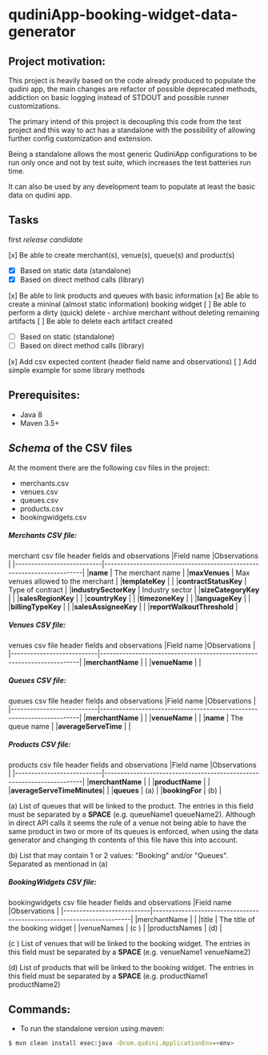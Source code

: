# qudiniApp-booking-widget-data-generator

## Project motivation:

This project is heavily based on the code already produced to populate the qudini app, the main changes are refactor of 
possible deprecated methods, addiction on basic logging instead of STDOUT and possible runner customizations.   

The primary intend of this project is decoupling this code from the test project and this way to act has a standalone
with the possibility of allowing further config customization and extension. 

Being a standalone allows the most generic QudiniApp configurations to be run only once and not by test suite, which 
increases the test batteries run time.  

It can also be used by any development team to populate at least the basic data on qudini app.

## Tasks

first _release candidate_

[x] Be able to create merchant(s), venue(s), queue(s) and product(s)
- [x] Based on static data (standalone)
- [x] Based on direct method calls (library)

[x] Be able to link products and queues with basic information
[x] Be able to create a mininal (almost static information) booking widget
[ ] Be able to perform a dirty (quick) delete - archive merchant without deleting remaining artifacts
[ ] Be able to delete each artifact created
- [ ] Based on static (standalone)
- [ ] Based on direct method calls (library)

[x] Add csv expected content (header field name and observations)
[ ] Add simple example for some library methods

## Prerequisites:
- Java 8
- Maven 3.5+

## _Schema_ of the CSV files 
At the moment there are the following csv files in the project:
- merchants.csv
- venues.csv
- queues.csv
- products.csv
- bookingwidgets.csv

##### Merchants CSV file:
merchant csv file header fields and observations
|Field name                 |Observations                                                           |
|---------------------------|-----------------------------------------------------------------------|
|**name**                   | The merchant name                                                     |
|**maxVenues**              | Max venues allowed to the merchant                                    |
|**templateKey**            |                                                                       |
|**contractStatusKey**      | Type of contract                                                      |
|**industrySectorKey**      | Industry sector                                                       |
|**sizeCategoryKey**        |                                                                       |
|**salesRegionKey**         |                                                                       |
|**countryKey**             |                                                                       |
|**timezoneKey**            |                                                                       |
|**languageKey**            |                                                                       |
|**billingTypeKey**         |                                                                       |
|**salesAssigneeKey**       |                                                                       |
|**reportWalkoutThreshold** |

##### Venues CSV file:
venues csv file header fields and observations
|Field name                 |Observations                                                           |
|---------------------------|-----------------------------------------------------------------------|
|**merchantName**           |                                                                       |
|**venueName**              |                                                                       |

##### Queues CSV file:
queues csv file header fields and observations
|Field name                 |Observations                                                           |
|---------------------------|-----------------------------------------------------------------------|
|**merchantName**           |                                                                       |
|**venueName**              |                                                                       |
|**name**                   | The queue name                                                        |
|**averageServeTime**       |                                                                       |

##### Products CSV file:
products csv file header fields and observations
|Field name                 |Observations                                                           |
|---------------------------|-----------------------------------------------------------------------|
|**merchantName**           |                                                                       |
|**productName**            |                                                                       |
|**averageServeTimeMinutes**|                                                                       |
|**queues**                 | (a)                                                                   |
|**bookingFor**             | (b)                                                                   | 

(a) List of queues that will be linked to the product. The entries in this field must be separated by a **SPACE** (e.g. queueName1 <space> queueName2). Although in direct API calls it seems the rule of a venue not being able to have the same product in two or more of its queues is enforced, when using the data generator and changing th contents of this file have this into account. 

(b)  List that may contain 1 or 2 values: "Booking" and/or "Queues". Separated as mentionad in (a)

##### BookingWidgets CSV file:
bookingwidgets csv file header fields and observations
|Field name                 |Observations                                                           |
|---------------------------|-----------------------------------------------------------------------|
|merchantName               |                                                                       |
|title                      | The title of the booking widget                                       |
|venueNames                 | (c )                                                                  |
|productsNames              | (d)                                                                   |

(c ) List of venues that will be linked to the booking widget. The entries in this field must be separated by a **SPACE** (e.g. venueName1 <space> venueName2)

(d) List of products that will be linked to the booking widget. The entries in this field must be separated by a **SPACE** (e.g. productName1 <space> productName2)

## Commands:
- To run the standalone version using maven:
```sh
$ mvn clean install exec:java -Dcom.qudini.ApplicationEnv=<env>
```